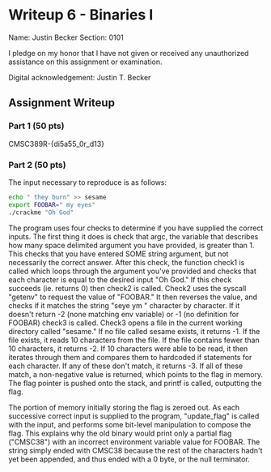 # Writeup 6 - Binaries I

Name: Justin Becker
Section: 0101

I pledge on my honor that I have not given or received any unauthorized assistance on this assignment or examination.

Digital acknowledgement: Justin T. Becker

## Assignment Writeup

### Part 1 (50 pts)

CMSC389R-{di5a55_0r_d13}

### Part 2 (50 pts)

The input necessary to reproduce is as follows:
```bash
echo " they burn" >> sesame
export FOOBAR=" my eyes"
./crackme "Oh God"
```

The program uses four checks to determine if you have supplied the correct inputs. The first thing it does is check that argc, the variable that describes how many space delimited argument you have provided, is greater than 1. This checks that you have entered SOME string argument, but not necessarily the correct answer. After this check, the function check1 is called which loops through the argument you've provided and checks that each character is equal to the desired input "Oh God." If this check succeeds (ie. returns 0) then check2 is called. Check2 uses the syscall "getenv" to request the value of "FOOBAR." It then reverses the value, and checks if it matches the string "seye ym " character by character. If it doesn't return -2 (none matching env variable) or -1 (no definition for FOOBAR) check3 is called. Check3 opens a file in the current working directory called "sesame." If no file called sesame exists, it returns -1. If the file exists, it reads 10 characters from the file. If the file contains fewer than 10 characters, it returns -2. If 10 characters were able to be read, it then iterates through them and compares them to hardcoded if statements for each character. If any of these don't match, it returns -3. If all of these match, a non-negative value is returned, which points to the flag in memory. The flag pointer is pushed onto the stack, and printf is called, outputting the flag.

The portion of memory initially storing the flag is zeroed out. As each successive correct input is supplied to the program, "update_flag" is called with the input, and performs some bit-level manipulation to compose the flag. This explains why the old binary would print only a partial flag ("CMSC38") with an incorrect environment variable value for FOOBAR. The string simply ended with CMSC38 because the rest of the characters hadn't yet been appended, and thus ended with a 0 byte, or the null terminator.
